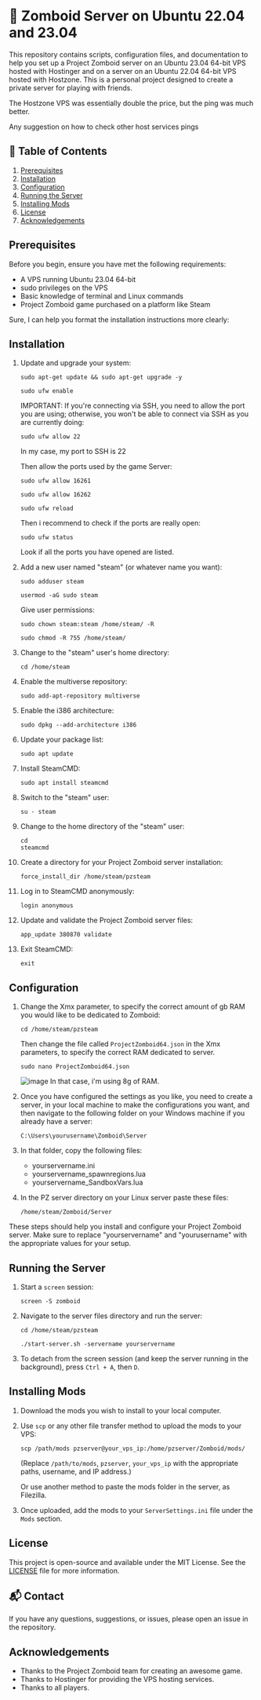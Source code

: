 # :zombie: Zomboid Server on Ubuntu 22.04 and 23.04

This repository contains scripts, configuration files, and documentation to help you set up a Project Zomboid server on an Ubuntu 23.04 64-bit VPS hosted with Hostinger and on a server on an Ubuntu 22.04 64-bit VPS hosted with Hostzone. This is a personal project designed to create a private server for playing with friends.

The Hostzone VPS was essentially double the price, but the ping was much better.

Any suggestion on how to check other host services pings

## :bookmark_tabs: Table of Contents
1. [Prerequisites](#prerequisites)
2. [Installation](#installation)
3. [Configuration](#configuration)
4. [Running the Server](#running-the-server)
5. [Installing Mods](#installing-mods)
6. [License](#license)
7. [Acknowledgements](#acknowledgements)

## Prerequisites

Before you begin, ensure you have met the following requirements:

- A VPS running Ubuntu 23.04 64-bit
- sudo privileges on the VPS
- Basic knowledge of terminal and Linux commands
- Project Zomboid game purchased on a platform like Steam

Sure, I can help you format the installation instructions more clearly:

## Installation

1. Update and upgrade your system:

    ```
    sudo apt-get update && sudo apt-get upgrade -y
    ```
    ```
    sudo ufw enable
    ```

    IMPORTANT:
    If you're connecting via SSH, you need to allow the port you are using; otherwise, you won't be able to connect via SSH as you are currently doing:

    ```
    sudo ufw allow 22
    ```

    In my case, my port to SSH is 22

    Then allow the ports used by the game Server:
    ```
    sudo ufw allow 16261
    ```
    ```
    sudo ufw allow 16262
    ```
    ```
    sudo ufw reload
    ```

    Then i recommend to check if the ports are really open:

    ```
    sudo ufw status
    ```

    Look if all the ports you have opened are listed.

2. Add a new user named "steam" (or whatever name you want):

    ```
    sudo adduser steam
    ```
    ```
    usermod -aG sudo steam
    ```
    
    Give user permissions:

    ```
    sudo chown steam:steam /home/steam/ -R
    ```
    ```
    sudo chmod -R 755 /home/steam/
    ```

3. Change to the "steam" user's home directory:

    ```
    cd /home/steam
    ```

4. Enable the multiverse repository:

    ```
    sudo add-apt-repository multiverse
    ```

5. Enable the i386 architecture:

    ```
    sudo dpkg --add-architecture i386
    ```

6. Update your package list:

    ```
    sudo apt update
    ```

7. Install SteamCMD:

    ```
    sudo apt install steamcmd
    ```

8. Switch to the "steam" user:

    ```
    su - steam
    ```

9. Change to the home directory of the "steam" user:

    ```
    cd
    steamcmd
    ```

10. Create a directory for your Project Zomboid server installation:

    ```
    force_install_dir /home/steam/pzsteam
    ```

11. Log in to SteamCMD anonymously:

    ```
    login anonymous
    ```

12. Update and validate the Project Zomboid server files:

    ```
    app_update 380870 validate
    ```

13. Exit SteamCMD:
   
    ```
    exit
    ```

## Configuration

1. Change the Xmx parameter, to specify the correct amount of gb RAM you would like to be dedicated to Zomboid:

    ```
    cd /home/steam/pzsteam
    ```

    Then change the file called `ProjectZomboid64.json` in the Xmx parameters, to specify the correct RAM dedicated to server.

    ```
    sudo nano ProjectZomboid64.json
    ```

    ![image](https://github.com/Bobagi/Zomboid-Ubuntu-Server/assets/45888141/e945f3f0-156c-448f-b62f-6e0332ba98f2)
    In that case, i'm using 8g of RAM.
    
2. Once you have configured the settings as you like, you need to create a server, in your local machine to make the configurations you want, and then navigate to the following folder on your Windows machine if you already have a server:

    ```
    C:\Users\yourusername\Zomboid\Server
    ```

3. In that folder, copy the following files:

    - yourservername.ini
    - yourservername_spawnregions.lua
    - yourservername_SandboxVars.lua

4. In the PZ server directory on your Linux server paste these files:

    ```
    /home/steam/Zomboid/Server
    ```

These steps should help you install and configure your Project Zomboid server. Make sure to replace "yourservername" and "yourusername" with the appropriate values for your setup.

## Running the Server

1. Start a `screen` session:

    ```
    screen -S zomboid
    ```

2. Navigate to the server files directory and run the server:

    ```
    cd /home/steam/pzsteam
    ```

    ```    
    ./start-server.sh -servername yourservername
    ```

3. To detach from the screen session (and keep the server running in the background), press `Ctrl + A`, then `D`.

## Installing Mods

1. Download the mods you wish to install to your local computer.

2. Use `scp` or any other file transfer method to upload the mods to your VPS:

    ```
    scp /path/mods pzserver@your_vps_ip:/home/pzserver/Zomboid/mods/
    ```

    (Replace `/path/to/mods`, `pzserver`, `your_vps_ip` with the appropriate paths, username, and IP address.)
   
   Or use another method to paste the mods folder in the server, as Filezilla.

3. Once uploaded, add the mods to your `ServerSettings.ini` file under the `Mods` section.

## License

This project is open-source and available under the MIT License. See the [LICENSE](LICENSE) file for more information.

## :mailbox_with_mail: Contact

If you have any questions, suggestions, or issues, please open an issue in the repository.

## Acknowledgements

- Thanks to the Project Zomboid team for creating an awesome game.
- Thanks to Hostinger for providing the VPS hosting services.
- Thanks to all players.
